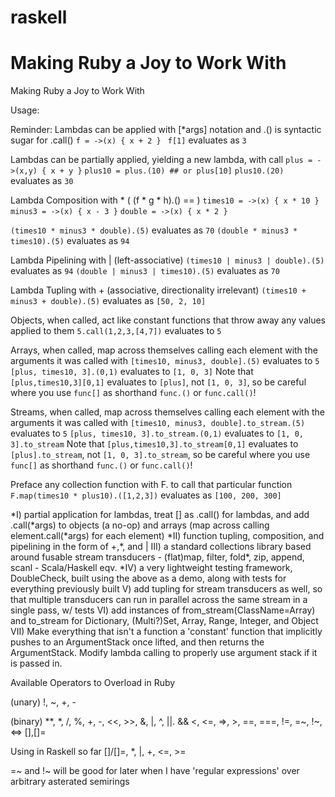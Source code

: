 # raskell
Making Ruby a Joy to Work With 
=======
Making Ruby a Joy to Work With 


Usage:

Reminder: Lambdas can be applied with [\*args] notation and .() is syntactic sugar for .call()
```f = ->(x) { x + 2 } ```
```f[1]``` evaluates as ```3```


Lambdas can be partially applied, yielding a new lambda, with call
```plus = ->(x,y) { x + y }```
```plus10 = plus.(10) ## or plus[10]```
```plus10.(20)``` evaluates as ```30```

Lambda Composition with \* ( (f \* g \* h).() == )
```times10 = ->(x) { x * 10 }```
```minus3 = ->(x) { x - 3 }```
```double = ->(x) { x * 2 }```

```(times10 * minus3 * double).(5)``` evaluates as ```70```
```(double * minus3 * times10).(5)``` evaluates as ```94```


Lambda Pipelining with \| (left-associative)
```(times10 | minus3 | double).(5)``` evaluates as ```94```
```(double | minus3 | times10).(5)``` evaluates as ```70```

Lambda Tupling with + (associative, directionality irrelevant)
```(times10 + minus3 + double).(5)``` evaluates as ```[50, 2, 10]```

Objects, when called, act like constant functions that throw away any values applied to them
```5.call(1,2,3,[4,7])``` evaluates to ```5```

Arrays, when called, map across themselves calling each element with the arguments it was called with
```[times10, minus3, double].(5)``` evaluates to ```5```
```[plus, times10, 3].(0,1)``` evaluates to ```[1, 0, 3]```
Note that ```[plus,times10,3][0,1]``` evaluates to ```[plus]```, not ```[1, 0, 3]```, so be careful where you use ```func[]``` as shorthand ```func.()``` or ```func.call()```!

Streams, when called, map across themselves calling each element with the arguments it was called with
```[times10, minus3, double].to_stream.(5)``` evaluates to ```5```
```[plus, times10, 3].to_stream.(0,1)``` evaluates to ```[1, 0, 3].to_stream```
Note that ```[plus,times10,3].to_stream[0,1]``` evaluates to ```[plus].to_stream```, not ```[1, 0, 3].to_stream```, so be careful where you use ```func[]``` as shorthand ```func.()``` or ```func.call()```!

Preface any collection function with F. to call that particular function
```F.map(times10 * plus10).([1,2,3])``` evaluates as ```[100, 200, 300]```


\*I) partial application for lambdas, treat [] as .call() for lambdas, and add .call(\*args) to objects (a no-op) and arrays (map across calling element.call(\*args) for each element)
\*II) function tupling, composition, and pipelining in the form of +,\*, and |
III) a standard collections library based around fusable stream transducers - (flat)map, filter, fold\*, zip, append, scanl - Scala/Haskell eqv.
\*IV) a very lightweight testing framework, DoubleCheck, built using the above as a demo, along with tests for everything previously built
V) add tupling for stream transducers as well, so that multiple transducers can run in parallel across the same stream in a single pass, w/ tests
VI) add instances of from_stream(ClassName=Array) and to_stream for Dictionary, (Multi?)Set, Array, Range, Integer, and Object
VII) Make everything that isn't a function a 'constant' function that implicitly pushes to an ArgumentStack once lifted, and then returns the ArgumentStack. Modify lambda calling to properly use argument stack if it is passed in.



Available Operators to Overload in Ruby

(unary)
!, ~, +, \- 

(binary)
\*\*, \*, /, %, +, \-, <<, >>, &, \|, ^, ||. &&
<, <=, =>, >, ==, ===, !=, =~, !~, <=>
[],[]=

Using in Raskell so far
[]/[]=, \*, \|, +, <=, >=



=~ and !~ will be good for later when I have 'regular expressions' over arbitrary asterated semirings




